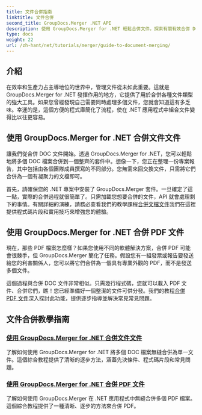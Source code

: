 ```yaml
---
title: 文件合併指南
linktitle: 文件合併
second_title: GroupDocs.Merger .NET API
description: 使用 GroupDocs.Merger for .NET 輕鬆合併文件。探索有關有效合併 DOC 和 PDF 文件的分步教程。
type: docs
weight: 22
url: /zh-hant/net/tutorials/merger/guide-to-document-merging/
---
```

## 介紹

在效率和生產力占主導地位的世界中，管理文件從未如此重要。這就是 GroupDocs.Merger for .NET 發揮作用的地方，它提供了用於合併各種文件類型的強大工具。如果您曾經發現自己需要同時處理多個文件，您就會知道這有多乏味。幸運的是，這個方便的程式庫簡化了流程，使在 .NET 應用程式中組合文件變得比以往更容易。

## 使用 GroupDocs.Merger for .NET 合併文件文件

讓我們從合併 DOC 文件開始。透過 GroupDocs.Merger for .NET，您可以輕鬆地將多個 DOC 檔案合併到一個整齊的套件中。想像一下，您正在整理一份專案報告，其中包括由各個團隊成員撰寫的不同部分。您無需來回交換文件，只需將它們合併為一個有凝聚力的文檔即可。 

首先，請確保您的 .NET 專案中安裝了 GroupDocs.Merger 套件。一旦確定了這一點，實際的合併過程就很簡單了。只需加載您想要合併的文件，API 就會處理剩下的事情。有關詳細的演練，請務必查看我們的教學課程[合併文檔文件](./merge-document-files/)我們在這裡提供程式碼片段和實用技巧來增強您的體驗。

## 使用 GroupDocs.Merger for .NET 合併 PDF 文件

現在，那些 PDF 檔案怎麼樣？如果您使用不同的軟體解決方案，合併 PDF 可能會很棘手，但 GroupDocs.Merger 簡化了任務。假設您有一組發票或報告要發送給您的利害關係人，您可以將它們合併為一個具有專業外觀的 PDF，而不是發送多個文件。

這個過程與合併 DOC 文件非常相似。只需幾行程式碼，您就可以載入 PDF 文件、合併它們，瞧！您已經準備好一個整潔的文件可供分發。我們的教程[合併 PDF 文件](./merge-pdf-files/)深入探討此功能，提供逐步指導並解決常見常見問題。

## 文件合併教學指南
### [使用 GroupDocs.Merger for .NET 合併文件文件](./merge-document-files/)
了解如何使用 GroupDocs.Merger for .NET 將多個 DOC 檔案無縫合併為單一文件。這個綜合教程提供了清晰的逐步方法，涵蓋先決條件、程式碼片段和常見問題。
### [使用 GroupDocs.Merger for .NET 合併 PDF 文件](./merge-pdf-files/)
了解如何使用 GroupDocs.Merger 在 .NET 應用程式中無縫合併多個 PDF 檔案。這個綜合教程提供了一種清晰、逐步的方法來合併 PDF。